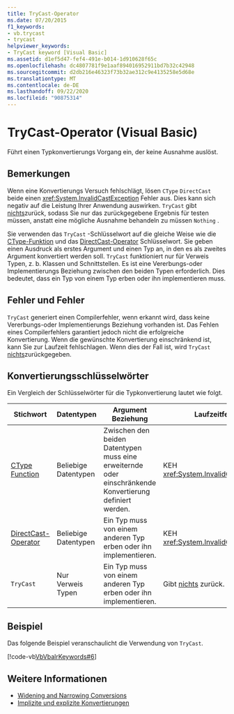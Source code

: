 ```yaml
---
title: TryCast-Operator
ms.date: 07/20/2015
f1_keywords:
- vb.trycast
- trycast
helpviewer_keywords:
- TryCast keyword [Visual Basic]
ms.assetid: d1ef5d47-fef4-491e-b014-1d910628f65c
ms.openlocfilehash: dc4807781f9e1aaf894016952911bd7b32c42948
ms.sourcegitcommit: d2db216e46323f73b32ae312c9e4135258e5d68e
ms.translationtype: MT
ms.contentlocale: de-DE
ms.lasthandoff: 09/22/2020
ms.locfileid: "90875314"
---
```

# <a name="trycast-operator-visual-basic"></a>TryCast-Operator (Visual Basic)

Führt einen Typkonvertierungs Vorgang ein, der keine Ausnahme auslöst.  
  
## <a name="remarks"></a>Bemerkungen  

 Wenn eine Konvertierungs Versuch fehlschlägt, lösen `CType` `DirectCast` beide einen <xref:System.InvalidCastException> Fehler aus. Dies kann sich negativ auf die Leistung Ihrer Anwendung auswirken. `TryCast` gibt [nichts](../nothing.md)zurück, sodass Sie nur das zurückgegebene Ergebnis für testen müssen, anstatt eine mögliche Ausnahme behandeln zu müssen `Nothing` .  
  
 Sie verwenden das `TryCast` -Schlüsselwort auf die gleiche Weise wie die [CType-Funktion](../functions/ctype-function.md) und das [DirectCast-Operator](directcast-operator.md) Schlüsselwort. Sie geben einen Ausdruck als erstes Argument und einen Typ an, in den es als zweites Argument konvertiert werden soll. `TryCast` funktioniert nur für Verweis Typen, z. b. Klassen und Schnittstellen. Es ist eine Vererbungs-oder Implementierungs Beziehung zwischen den beiden Typen erforderlich. Dies bedeutet, dass ein Typ von einem Typ erben oder ihn implementieren muss.  
  
## <a name="errors-and-failures"></a>Fehler und Fehler  

 `TryCast` generiert einen Compilerfehler, wenn erkannt wird, dass keine Vererbungs-oder Implementierungs Beziehung vorhanden ist. Das Fehlen eines Compilerfehlers garantiert jedoch nicht die erfolgreiche Konvertierung. Wenn die gewünschte Konvertierung einschränkend ist, kann Sie zur Laufzeit fehlschlagen. Wenn dies der Fall ist, wird `TryCast` [nichts](../nothing.md)zurückgegeben.  
  
## <a name="conversion-keywords"></a>Konvertierungsschlüsselwörter  

 Ein Vergleich der Schlüsselwörter für die Typkonvertierung lautet wie folgt.  
  
|Stichwort|Datentypen|Argument Beziehung|Laufzeitfehler|  
|---|---|---|---|  
|[CType Function](../functions/ctype-function.md)|Beliebige Datentypen|Zwischen den beiden Datentypen muss eine erweiternde oder einschränkende Konvertierung definiert werden.|KEH <xref:System.InvalidCastException>|  
|[DirectCast-Operator](directcast-operator.md)|Beliebige Datentypen|Ein Typ muss von einem anderen Typ erben oder ihn implementieren.|KEH <xref:System.InvalidCastException>|  
|`TryCast`|Nur Verweis Typen|Ein Typ muss von einem anderen Typ erben oder ihn implementieren.|Gibt [nichts](../nothing.md) zurück.|  
  
## <a name="example"></a>Beispiel  

 Das folgende Beispiel veranschaulicht die Verwendung von `TryCast`.  
  
 [!code-vb[VbVbalrKeywords#6](~/samples/snippets/visualbasic/VS_Snippets_VBCSharp/VbVbalrKeywords/VB/Class1.vb#6)]  
  
## <a name="see-also"></a>Weitere Informationen

- [Widening and Narrowing Conversions](../../programming-guide/language-features/data-types/widening-and-narrowing-conversions.md)
- [Implizite und explizite Konvertierungen](../../programming-guide/language-features/data-types/implicit-and-explicit-conversions.md)
